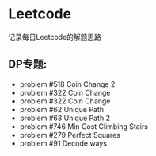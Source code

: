 # Leetcode
记录每日Leetcode的解题思路

## DP专题:
* problem #518 Coin Change 2
* problem #322 Coin Change
* problem #322 Coin Change
* problem #62 Unique Path
* problem #63 Unique Path 2
* problem #746 Min Cost Climbing Stairs
* problem #279 Perfect Squares
* problem #91 Decode ways
